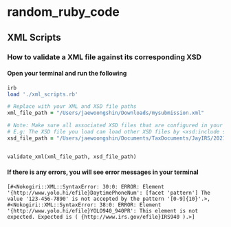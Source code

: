 # random_ruby_code
## XML Scripts
### How to validate a XML file against its corresponding XSD
#### Open your terminal and run the following
```ruby
irb
load './xml_scripts.rb'

# Replace with your XML and XSD file paths
xml_file_path = "/Users/jaewoongshin/Downloads/mysubmission.xml"

# Note: Make sure all associated XSD files that are configured in your parent XSD file exist in the right paths
# E.g: The XSD file you load can load other XSD files by <xsd:include schemaLocation="../../../Common/someCommonTypes.xsd"/>
xsd_file_path = "/Users/jaewoongshin/Documents/TaxDocuments/JayIRS/2021v7.7/EmploymentTax/940/Return940.xsd"


validate_xml(xml_file_path, xsd_file_path)

```
#### If there is any errors, you will see error messages in your terminal
```shell
[#<Nokogiri::XML::SyntaxError: 30:0: ERROR: Element '{http://www.yolo.hi/efile}DaytimePhoneNum': [facet 'pattern'] The value '123-456-7890' is not accepted by the pattern '[0-9]{10}'.>,
#<Nokogiri::XML::SyntaxError: 38:0: ERROR: Element '{http://www.yolo.hi/efile}YOLO940_940PR': This element is not expected. Expected is ( {http://www.irs.gov/efile}IRS940 ).>]
```
